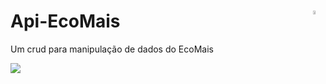 # Api-EcoMais <a href='https://github.com/marcio1002/CrudEcoMais'><img src='https://simpleicons.org/icons/github.svg?color=#181717&style=flat-square' width=4% align='right'/></a>

Um crud para manipulação de dados  do EcoMais
<div align="rigth">
    <a>
        <img src="./icon-ecomais/ecomais.ico"/>
    </a>
</div>